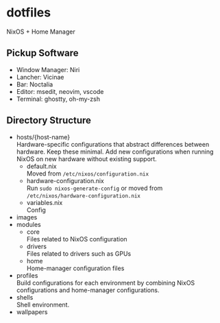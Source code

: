 # dotfiles
NixOS + Home Manager

## Pickup Software
- Window Manager: Niri
- Lancher: Vicinae
- Bar: Noctalia
- Editor: msedit, neovim, vscode
- Terminal: ghostty, oh-my-zsh

## Directory Structure
- hosts/{host-name}<br/>
    Hardware-specific configurations that abstract differences between hardware. Keep these minimal. Add new configurations when running NixOS on new hardware without existing support.
    - default.nix<br/>
        Moved from `/etc/nixos/configuration.nix`
    - hardware-configuration.nix<br/>
        Run `sudo nixos-generate-config` or moved from `/etc/nixos/hardware-configuration.nix`
    - variables.nix<br/>
        Config
- images
- modules
    - core<br/>
        Files related to NixOS configuration
    - drivers<br/>
        Files related to drivers such as GPUs
    - home<br/>
        Home-manager configuration files
- profiles<br/>
    Build configurations for each environment by combining NixOS configurations and home-manager configurations.
- shells<br/>
        Shell environment.
- wallpapers